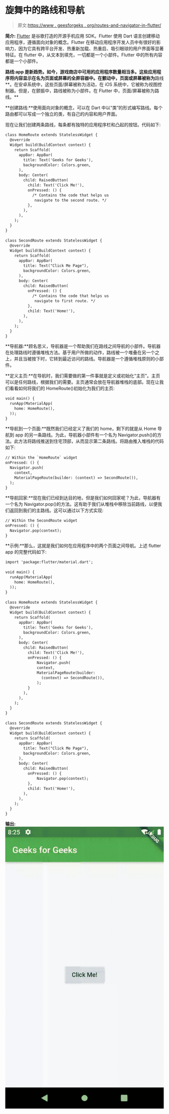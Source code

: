 # 旋舞中的路线和导航

> 原文:[https://www . geesforgeks . org/routes-and-navigator-in-flutter/](https://www.geeksforgeeks.org/routes-and-navigator-in-flutter/)

**简介:** [Flutter](https://www.geeksforgeeks.org/flutter-an-introduction-to-the-open-source-sdk-by-google/) 是谷歌打造的开源手机应用 SDK。Flutter 使用 Dart 语言创建移动应用程序，遵循面向对象的概念。Flutter 在移动应用程序开发人员中有很好的影响力，因为它具有跨平台开发、热重新加载、热重启、吸引眼球的用户界面等显著特征。在 flutter 中，从文本到填充，一切都是一个小部件。Flutter 中的所有内容都是一个小部件。

**路线:**app 是新趋势。如今，游戏商店中可用的应用程序数量相当多。这些应用程序将内容显示在名为**页面或屏幕的全屏容器中。在颤动中，页面或屏幕被称为**路线**。在安卓系统中，这些页面/屏幕被称为活动，在 iOS 系统中，它被称为视图控制器。但是，在颤振中，路线被称为小部件。在 Flutter 中，页面/屏幕被称为路线。**

**创建路线:**使用面向对象的概念，可以在 Dart 中以“类”的形式编写路线。每个路由都可以写成一个独立的类，有自己的内容和用户界面。

现在让我们创建两条路线，每条都有独特的应用程序栏和凸起的按钮。代码如下:

```
class HomeRoute extends StatelessWidget {
  @override
  Widget build(BuildContext context) {
    return Scaffold(
      appBar: AppBar(
        title: Text('Geeks for Geeks'),
        backgroundColor: Colors.green,
      ),
      body: Center(
        child: RaisedButton(
          child: Text('Click Me!'),
          onPressed: () {
            /* Contains the code that helps us
             navigate to the second route. */
          },
        ),
      ),
    );
  }
}

class SecondRoute extends StatelessWidget {
  @override
  Widget build(BuildContext context) {
    return Scaffold(
      appBar: AppBar(
        title: Text("Click Me Page"),
        backgroundColor: Colors.green,
      ),
      body: Center(
        child: RaisedButton(
          onPressed: () {
            /* Contains the code that helps us
             navigate to first route. */
          },
          child: Text('Home!'),
        ),
      ),
    );
  }
}
```

**导航器:**顾名思义，导航器是一个帮助我们在路线之间导航的小部件。导航器在处理路线时遵循堆栈方法。基于用户所做的动作，路线被一个堆叠在另一个之上，并且当被按下时，它转到最近访问的路线。导航器是一个遵循堆栈原则的小部件。

**定义主页:**在导航时，我们需要做的第一件事就是定义或初始化“主页”。主页可以是任何路线，根据我们的需要。主页通常会放在导航器堆栈的底部。现在让我们看看如何将我们的 HomeRoute()初始化为我们的主页:

```
void main() {
  runApp(MaterialApp(
    home: HomeRoute(),
  ));
}
```

**导航到一个页面:**既然我们已经定义了我们的 home，剩下的就是从 Home 导航到 app 的另一条路线。为此，导航器小部件有一个名为 Navigator.push()的方法。此方法将路线推送到住宅顶部，从而显示第二条路线。将路由推入堆栈的代码如下:

```
// Within the `HomeRoute` widget
onPressed: () {
  Navigator.push(
    context,
    MaterialPageRoute(builder: (context) => SecondRoute()),
  );
}
```

**导航回家:**现在我们已经到达目的地，但是我们如何回家呢？为此，导航器有一个名为 Navigator.pop()的方法。这有助于我们从堆栈中移除当前路线，以便我们返回到我们的主路线。这可以通过以下方式实现:

```
// Within the SecondRoute widget
onPressed: () {
  Navigator.pop(context);
}
```

**示例:**那么，这就是我们如何在应用程序中的两个页面之间导航。上述 flutter app 的完整代码如下:

```
import 'package:flutter/material.dart';

void main() {
  runApp(MaterialApp(
    home: HomeRoute(),
  ));
}

class HomeRoute extends StatelessWidget {
  @override
  Widget build(BuildContext context) {
    return Scaffold(
      appBar: AppBar(
        title: Text('Geeks for Geeks'),
        backgroundColor: Colors.green,
      ),
      body: Center(
        child: RaisedButton(
          child: Text('Click Me!'),
          onPressed: () {
              Navigator.push(
              context,
              MaterialPageRoute(builder: 
                (context) => SecondRoute()),
              );
          }
        ),
      ),
    );
  }
}

class SecondRoute extends StatelessWidget {
  @override
  Widget build(BuildContext context) {
    return Scaffold(
      appBar: AppBar(
        title: Text("Click Me Page"),
        backgroundColor: Colors.green,
      ),
      body: Center(
        child: RaisedButton(
          onPressed: () {
              Navigator.pop(context);
          },
          child: Text('Home!'),
        ),
      ),
    );
  }
}
```

**输出:** ![](img/4fd21229f802b44c1d7d3c757a0007eb.png)